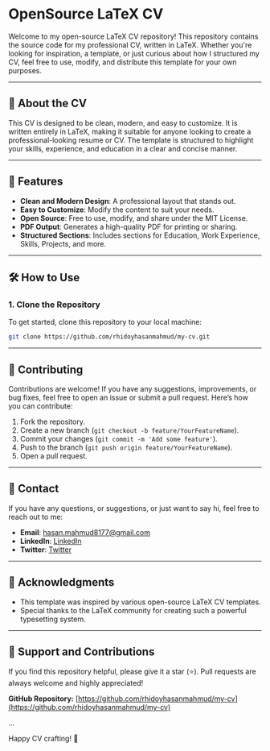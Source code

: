 # OpenSource LaTeX CV

Welcome to my open-source LaTeX CV repository! This repository contains the source code for my professional CV, written in LaTeX. Whether you're looking for inspiration, a template, or just curious about how I structured my CV, feel free to use, modify, and distribute this template for your own purposes.

---

## 📄 About the CV
This CV is designed to be clean, modern, and easy to customize. It is written entirely in LaTeX, making it suitable for anyone looking to create a professional-looking resume or CV. The template is structured to highlight your skills, experience, and education in a clear and concise manner.

---

## 🚀 Features
- **Clean and Modern Design**: A professional layout that stands out.
- **Easy to Customize**: Modify the content to suit your needs.
- **Open Source**: Free to use, modify, and share under the MIT License.
- **PDF Output**: Generates a high-quality PDF for printing or sharing.
- **Structured Sections**: Includes sections for Education, Work Experience, Skills, Projects, and more.

---

## 🛠️ How to Use

### 1. **Clone the Repository**
   To get started, clone this repository to your local machine:
   ```bash
   git clone https://github.com/rhidoyhasanmahmud/my-cv.git
  ```

---

## 🤝 Contributing
Contributions are welcome! If you have any suggestions, improvements, or bug fixes, feel free to open an issue or submit a pull request. Here’s how you can contribute:
1. Fork the repository.
2. Create a new branch (`git checkout -b feature/YourFeatureName`).
3. Commit your changes (`git commit -m 'Add some feature'`).
4. Push to the branch (`git push origin feature/YourFeatureName`).
5. Open a pull request.

---

## 📧 Contact
If you have any questions, or suggestions, or just want to say hi, feel free to reach out to me:
- **Email**: hasan.mahmud8177@gmail.com
- **LinkedIn**: [LinkedIn](https://www.linkedin.com/in/rhidoyhasanmahmud/)
- **Twitter**: [Twitter](https://x.com/RhidoyMahmud)

---

## 🙏 Acknowledgments
- This template was inspired by various open-source LaTeX CV templates.
- Special thanks to the LaTeX community for creating such a powerful typesetting system.

---

## 🌟 Support and Contributions

If you find this repository helpful, please give it a star (⭐). Pull requests are always welcome and highly appreciated!

**GitHub Repository:** [https://github.com/rhidoyhasanmahmud/my-cv](https://github.com/rhidoyhasanmahmud/my-cv)

...

Happy CV crafting! 🚀
